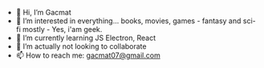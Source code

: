 - 👋 Hi, I’m Gacmat
- 👀 I’m interested in everything... books, movies, games - fantasy and sci-fi mostly - Yes, i'am geek.
- 🌱 I’m currently learning JS Electron, React
- 💞️ I’m actually not looking to collaborate 
- 📫 How to reach me: gacmat07@gmail.com

<!---
Gacmat/Gacmat is a ✨ special ✨ repository because its `README.md` (this file) appears on your GitHub profile.
You can click the Preview link to take a look at your changes.
--->
